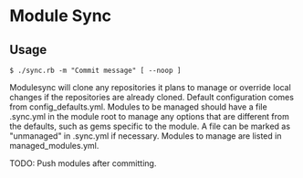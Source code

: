 Module Sync
===========

Usage
-----

```
$ ./sync.rb -m "Commit message" [ --noop ]
```

Modulesync will clone any repositories it plans to manage or override local changes if the repositories are already cloned. Default configuration comes from config\_defaults.yml. Modules to be managed should have a file .sync.yml in the module root to manage any options that are different from the defaults, such as gems specific to the module. A file can be marked as "unmanaged" in .sync.yml if necessary. Modules to manage are listed in managed\_modules.yml.

TODO: Push modules after committing.
